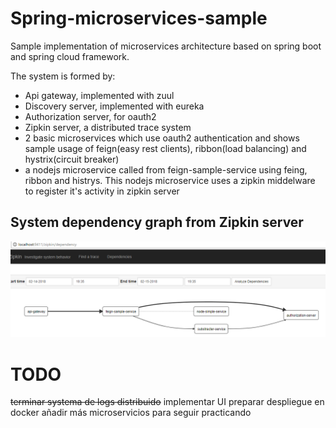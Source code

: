 # Spring-microservices-sample 
Sample implementation of microservices architecture based on spring boot and spring cloud framework.

The system is formed by:
* Api gateway, implemented with zuul
* Discovery server, implemented with eureka
* Authorization server, for oauth2
* Zipkin server, a distributed trace system
* 2 basic microservices which use oauth2 authentication and shows sample usage of feign(easy rest clients), ribbon(load balancing) and hystrix(circuit breaker)
* a nodejs microservice called from feign-sample-service using feing, ribbon and histrys. This nodejs microservice uses a zipkin middelware to register it's activity in zipkin server

## System dependency graph from Zipkin server

![picture](img/zipkin-dependency-graph.png)



# TODO
~~terminar systema de logs distribuido~~
implementar UI
preparar despliegue en docker
añadir más microservicios para seguir practicando